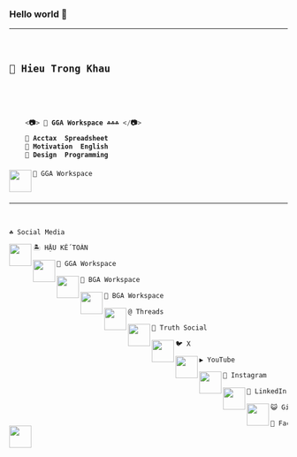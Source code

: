 ### Hello world 👋

---

</br>

<h2>
  
```js
📗 Hieu Trong Khau
```

</br>

</h2>

<h4 align="left">

```js

    <📷> 📗 GGA Workspace ☘️☘️☘️ </📷>

    💚 Acctax  Spreadsheet
    💙 Motivation  English
    💜 Design  Programming


```
  
</h4>

<a href="https://sites.google.com/view/hieuacct202" target="_blank">
  <img src="https://lh3.googleusercontent.com/pw/AJFCJaVsNkuLtQroDBAICu82hsb2J6f8DimhcVtLwiCDQ0Z9IRIoltKgPa5kOr8oJ_0x2O7bbmolUAG2peBb1EXcTv2fEe1fiiauDV4keFo5Xy31H1HBYf-f2cpoAZCkVwynHEL4KALHWogfFZ6Eh406batx=w961-h961-s-no?authuser=0" align="left" width="40px">
</a>

```js
📗 GGA Workspace
```

</br>

---

</br>

```js
☘️ Social Media
```

<a href="https://www.linkedin.com/groups/14323017/" target="_blank">
  <img src="https://lh3.googleusercontent.com/pw/AJFCJaWB7bm5r78gb98iYCpYUuFPQVtmWTIAL1ipTI7zumq_o8gBbrI8m-cF-fpd4FmXL-gWRl7ShLZf20fir2ZuWuZSqapfgvIWH26oVvohWHE4nnSokbdMx0ujgKlPCja2i-C5Q0VoViwF_T4HaRjci_N9=w512-h512-s-no?authuser=0" align="left" width="40px">
</a>

```js
🏝️ HẬU KẾ TOÁN
```

<a href="https://www.linkedin.com/groups/14318071/" target="_blank">
  <img src="https://lh3.googleusercontent.com/pw/AJFCJaWB7bm5r78gb98iYCpYUuFPQVtmWTIAL1ipTI7zumq_o8gBbrI8m-cF-fpd4FmXL-gWRl7ShLZf20fir2ZuWuZSqapfgvIWH26oVvohWHE4nnSokbdMx0ujgKlPCja2i-C5Q0VoViwF_T4HaRjci_N9=w512-h512-s-no?authuser=0" align="left" width="40px">
</a>

```js
📗 GGA Workspace
```

<a href="https://www.linkedin.com/groups/14319039/" target="_blank">
  <img src="https://lh3.googleusercontent.com/pw/AJFCJaWB7bm5r78gb98iYCpYUuFPQVtmWTIAL1ipTI7zumq_o8gBbrI8m-cF-fpd4FmXL-gWRl7ShLZf20fir2ZuWuZSqapfgvIWH26oVvohWHE4nnSokbdMx0ujgKlPCja2i-C5Q0VoViwF_T4HaRjci_N9=w512-h512-s-no?authuser=0" align="left" width="40px">
</a>

```js
📘 BGA Workspace
```

<a href="https://www.linkedin.com/groups/14320035/" target="_blank">
  <img src="https://lh3.googleusercontent.com/pw/AJFCJaWB7bm5r78gb98iYCpYUuFPQVtmWTIAL1ipTI7zumq_o8gBbrI8m-cF-fpd4FmXL-gWRl7ShLZf20fir2ZuWuZSqapfgvIWH26oVvohWHE4nnSokbdMx0ujgKlPCja2i-C5Q0VoViwF_T4HaRjci_N9=w512-h512-s-no?authuser=0" align="left" width="40px">
</a>

```js
📓 BGA Workspace
```


<a href="https://threads.net/@hieuacct202" target="_blank">
  <img src="https://lh3.googleusercontent.com/pw/AIL4fc_nM7JqaHbI5CE6Dgy4M_6-BFmH0caR-1QHUC8DJlI2nsdGOLmXXAyzg2AIxsGvwFo-sZ06Or_bPSrY9lnzWzTIaSTl1x1pTsAy693yZ4lqUh83OxrHBtWZFpbD_PDD8y-5bvFaxXvchZMgGCImLot2=w240-h240-s-no?authuser=0" align="left" width="40px">
</a>

```js
@ Threads
```

<a href="https://truthsocial.com/@hieuacct202" target="_blank">
  <img src="https://lh3.googleusercontent.com/pw/AJFCJaXpvcFE1UcAWTXsmN6xDLLpLguFqDDyBV9Wx3jdNZXUqLI8YqiP26c8eDuVXKq1aNDaoJl7f-EEL2jnlDyD7YqPCDiyMVSJ2bzpO5lrB89_cJpp0UD6MZm5vH1K2yUarsTyV9-23KUc08KCG6M6ixMu=w365-h364-s-no?authuser=0" align="left" width="40px">
</a>

```js
📱 Truth Social
```

<a href="https://twitter.com/hieuacct202" target="_blank">
  <img src="https://lh3.googleusercontent.com/pw/AIL4fc95jGF8GefsKMFRdi-Z3Gk2OjAoaWMInzmoygVFD8vg0joLGwy4zTVF6eqmLiQCq5ffdYi5suCFDqb5_ASGUUDVly8RLmoEKH0Mskk-Y9CKSy1-03M7gfIIyQMHj_BE1ex_kJuVXQXfl6C3Mnon9mEM=w300-h300-s-no?authuser=0" align="left" width="40px">
</a>

```js
🐦 X
```

<a href="https://www.youtube.com/@HieuAcct202" target="_blank">
  <img src="https://lh3.googleusercontent.com/pw/AJFCJaX_7TGXonBz9MSCsbh0zzp8HdxiQbd5bFZrsigahKdocpq4uIfDNXO0ND7dnK3KDcZA3GtbGBXIBBrnsN_eGfex_Vd0jGWz7QLLmVmqBG5vt6eHPYGCDHGZ9xGOugDd2bmHsf8ESafclswS-1RQ-_9Y=w512-h512-s-no?authuser=0" align="left" width="40px">
</a>

```js
▶️ YouTube
```

<a href="https://www.instagram.com/hieuacct202" target="_blank">
  <img src="https://lh3.googleusercontent.com/pw/AJFCJaWhtxUNOiBaA3Ag23wNODo3ZNSOM8JpMPxQ3p0bkjA83AieJgsBznkqTQIpjNHy_qdJ2iWSyt9tXGFIBJ0tdhOP8lUne6ZvYgqhMFZth_LRiBh0K3QNjwDHuqCmv__Ht00TMGkd9SSw4DDBivGEQgpI=w512-h512-s-no?authuser=0" align="left" width="40px">
</a>

```js
📸 Instagram
```

<a href="https://www.linkedin.com/in/hieuacct202" target="_blank">
  <img src="https://lh3.googleusercontent.com/pw/AJFCJaWB7bm5r78gb98iYCpYUuFPQVtmWTIAL1ipTI7zumq_o8gBbrI8m-cF-fpd4FmXL-gWRl7ShLZf20fir2ZuWuZSqapfgvIWH26oVvohWHE4nnSokbdMx0ujgKlPCja2i-C5Q0VoViwF_T4HaRjci_N9=w512-h512-s-no?authuser=0" align="left" width="40px">
</a>

```js
👔 LinkedIn
```

<a href="https://github.com/hieuacct202" target="_blank">
  <img src="https://lh3.googleusercontent.com/pw/AJFCJaWkWyZiP5qSx-5tei9V__kjYuVj5d0xTzrAq83CjrivNNno4-U9B0pmb5VNDPe2s3PQPyDnFbIVAJAK0KFnPst4F-7TXIEJzB4bbaNxSrq3j0NcV-Q2GeKxBfMrRvjp1gjLfW-wVXvYvVZEOfiltzUy=w904-h904-s-no?authuser=0" align="left" width="40px">
</a>

```js
😺 GitHub
```

<a href="https://www.facebook.com/groups/greengrapeacademy" target="_blank">
  <img src="https://lh3.googleusercontent.com/pw/AJFCJaXUX2JlilsSRmlTYRPuqY6nk0YhtGJhbWcNT724uBu38UA4yyN5hpuIscI81uj9FYtyvDcBRMB3gXCcDPEnpS8dJjIELA3eUVbj3ujMtgg-TKSC2zpMQGkbYsZ4fKwzJUC4k8Qhp-jpdiwehDZ_nHCO=w961-h961-s-no?authuser=0" align="left" width="40px">
</a>

```js
📗 Facebook Group
```
